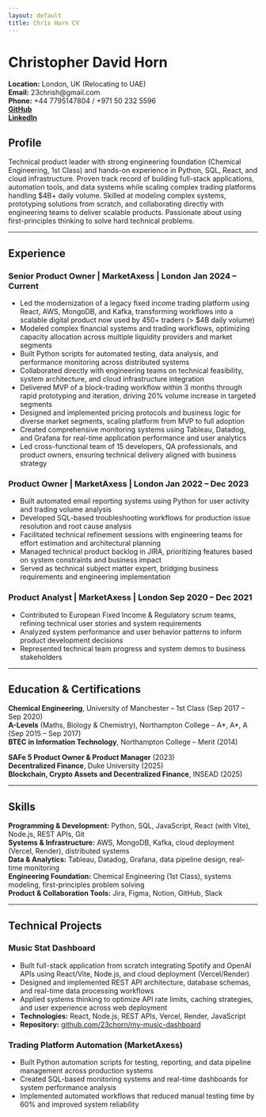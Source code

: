 ```yaml
---
layout: default
title: Chris Horn CV
---
```


<h1 class="cv-name">Christopher David Horn</h1>
<div class="cv-contact">
  <div class="cv-contact-row">
  <div><strong>Location:</strong> London, UK (Relocating to UAE)</div>
  <div><strong>Email:</strong> 23chrish@gmail.com</div>
  <div><strong>Phone:</strong> +44 7795147804 / +971 50 232 5596</div>
  <div><a href="https://github.com/23chorn/" class="cv-link"><strong>GitHub</strong></a></div>
  <div><a href="https://www.linkedin.com/in/christopher-horn-19a795151/" class="cv-link"><strong>LinkedIn</strong></a></div>
  </div>
</div>

<h2 class="cv-section-header">Profile</h2>
Technical product leader with strong engineering foundation (Chemical Engineering, 1st Class) and hands-on experience in Python, SQL, React, and cloud infrastructure. Proven track record of building full-stack applications, automation tools, and data systems while scaling complex trading platforms handling $4B+ daily volume. Skilled at modeling complex systems, prototyping solutions from scratch, and collaborating directly with engineering teams to deliver scalable products. Passionate about using first-principles thinking to solve hard technical problems.

---

<h2 class="cv-section-header">Experience</h2>

### <span class="cv-job-title">Senior Product Owner</span> <span class="cv-job-location">| MarketAxess | London</span> <span class="cv-job-date">Jan 2024 – Current</span>
- Led the modernization of a legacy fixed income trading platform using React, AWS, MongoDB, and Kafka, transforming workflows into a scalable digital product now used by 450+ traders (> $4B daily volume)
- Modeled complex financial systems and trading workflows, optimizing capacity allocation across multiple liquidity providers and market segments
- Built Python scripts for automated testing, data analysis, and performance monitoring across distributed systems
- Collaborated directly with engineering teams on technical feasibility, system architecture, and cloud infrastructure integration
- Delivered MVP of a block-trading workflow within 3 months through rapid prototyping and iteration, driving 20% volume increase in targeted segments
- Designed and implemented pricing protocols and business logic for diverse market segments, scaling platform from MVP to full adoption
- Created comprehensive monitoring systems using Tableau, Datadog, and Grafana for real-time application performance and user analytics
- Led cross-functional team of 15 developers, QA professionals, and product owners, ensuring technical delivery aligned with business strategy

### <span class="cv-job-title">Product Owner</span> <span class="cv-job-location">| MarketAxess | London</span> <span class="cv-job-date">Jan 2022 – Dec 2023</span>
- Built automated email reporting systems using Python for user activity and trading volume analysis
- Developed SQL-based troubleshooting workflows for production issue resolution and root cause analysis
- Facilitated technical refinement sessions with engineering teams for effort estimation and architectural planning
- Managed technical product backlog in JIRA, prioritizing features based on system constraints and business impact
- Served as technical subject matter expert, bridging business requirements and engineering implementation

### <span class="cv-job-title">Product Analyst</span> | MarketAxess | London <span class="cv-job-date">Sep 2020 – Dec 2021</span>
- Contributed to European Fixed Income & Regulatory scrum teams, refining technical user stories and system requirements
- Analyzed system performance and user behavior patterns to inform product development decisions
- Represented technical team progress and system demos to business stakeholders

---

<h2 class="cv-section-header">Education & Certifications</h2>

**Chemical Engineering**, University of Manchester – 1st Class (Sep 2017 – Sep 2020)  
**A-Levels** (Maths, Biology & Chemistry), Northampton College – A*, A*, A (Sep 2015 – Sep 2017)  
**BTEC in Information Technology**, Northampton College – Merit (2014)

**SAFe 5 Product Owner & Product Manager** (2023)  
**Decentralized Finance**, Duke University (2025)  
**Blockchain, Crypto Assets and Decentralized Finance**, INSEAD (2025)

---

<h2 class="cv-section-header">Skills</h2>

**Programming & Development:** Python, SQL, JavaScript, React (with Vite), Node.js, REST APIs, Git  
**Systems & Infrastructure:** AWS, MongoDB, Kafka, cloud deployment (Vercel, Render), distributed systems  
**Data & Analytics:** Tableau, Datadog, Grafana, data pipeline design, real-time monitoring  
**Engineering Foundation:** Chemical Engineering (1st Class), systems modeling, first-principles problem solving  
**Product & Collaboration Tools:** Jira, Figma, Notion, GitHub, Slack

---

<h2 class="cv-section-header">Technical Projects</h2>

### Music Stat Dashboard
- Built full-stack application from scratch integrating Spotify and OpenAI APIs using React/Vite, Node.js, and cloud deployment (Vercel/Render)
- Designed and implemented REST API architecture, database schemas, and real-time data processing workflows
- Applied systems thinking to optimize API rate limits, caching strategies, and user experience across web deployment
- **Technologies:** React, Node.js, REST APIs, Vercel, Render, JavaScript  
- **Repository:** [github.com/23chorn/my-music-dashboard](https://github.com/23chorn/my-music-dashboard)

### Trading Platform Automation (MarketAxess)
- Built Python automation scripts for testing, reporting, and data pipeline management across production systems
- Created SQL-based monitoring systems and real-time dashboards for system performance analysis
- Implemented automated workflows that reduced manual testing time by 60% and improved system reliability